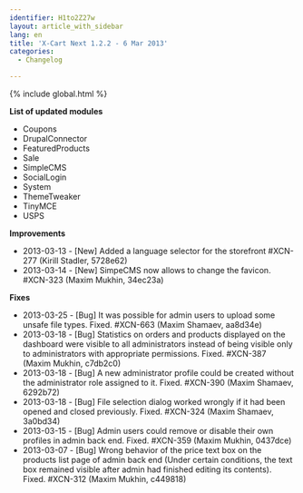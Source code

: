 ```yaml
---
identifier: H1to2Z27w
layout: article_with_sidebar
lang: en
title: 'X-Cart Next 1.2.2 - 6 Mar 2013'
categories:
  - Changelog

---
```


{% include global.html %}

<a name="bugnotes" rel="nofollow"></a>

**List of updated modules**

*   Coupons
*   DrupalConnector
*   FeaturedProducts
*   Sale
*   SimpleCMS
*   SocialLogin
*   System
*   ThemeTweaker
*   TinyMCE
*   USPS

**Improvements**

*   2013-03-13 - [New] Added a language selector for the storefront #XCN-277 (Kirill Stadler, 5728e62)
*   2013-03-14 - [New] SimpeCMS now allows to change the favicon. #XCN-323 (Maxim Mukhin, 34ec23a)

**Fixes**

*   2013-03-25 - [Bug] It was possible for admin users to upload some unsafe file types. Fixed. #XCN-663 (Maxim Shamaev, aa8d34e)
*   2013-03-18 - [Bug] Statistics on orders and products displayed on the dashboard were visible to all administrators instead of being visible only to administrators with appropriate permissions. Fixed. #XCN-387 (Maxim Mukhin, c7db2c0)
*   2013-03-18 - [Bug] A new administrator profile could be created without the administrator role assigned to it. Fixed. #XCN-390 (Maxim Shamaev, 6292b72)
*   2013-03-18 - [Bug] File selection dialog worked wrongly if it had been opened and closed previously. Fixed. #XCN-324 (Maxim Shamaev, 3a0bd34)
*   2013-03-15 - [Bug] Admin users could remove or disable their own profiles in admin back end. Fixed. #XCN-359 (Maxim Mukhin, 0437dce)
*   2013-03-07 - [Bug] Wrong behavior of the price text box on the products list page of admin back end (Under certain conditions, the text box remained visible after admin had finished editing its contents). Fixed. #XCN-312 (Maxim Mukhin, c449818)